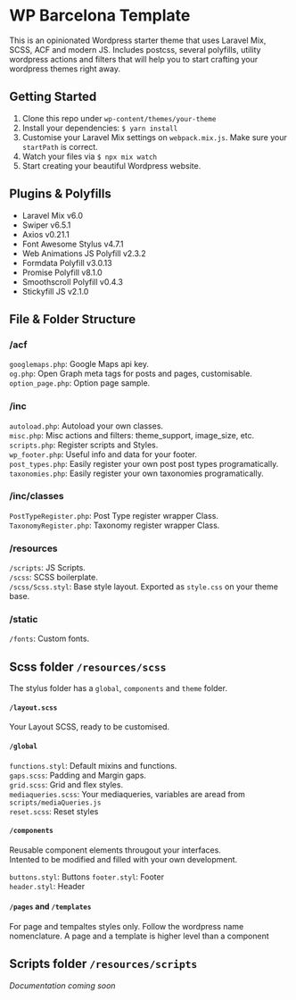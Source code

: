 # WP Barcelona Template 

This is an opinionated Wordpress starter theme that uses Laravel Mix, SCSS, ACF and modern JS. Includes postcss, several polyfills, utility wordpress actions and filters that will help you to start crafting your wordpress themes right away.

## Getting Started
1. Clone this repo under `wp-content/themes/your-theme`  
2. Install your dependencies: `$ yarn install`  
3. Customise your Laravel Mix settings on `webpack.mix.js`. Make sure your `startPath` is correct.
4. Watch your files via `$ npx mix watch`  
5. Start creating your beautiful Wordpress website.

## Plugins & Polyfills

- Laravel Mix v6.0  
- Swiper v6.5.1
- Axios v0.21.1
- Font Awesome Stylus v4.7.1
- Web Animations JS Polyfill v2.3.2
- Formdata Polyfill v3.0.13
- Promise Polyfill v8.1.0
- Smoothscroll Polyfill v0.4.3
- Stickyfill JS v2.1.0

## File & Folder Structure

### /acf
`googlemaps.php`: Google Maps api key.  
`og.php`: Open Graph meta tags for posts and pages, customisable.  
`option_page.php`: Option page sample.  

### /inc
`autoload.php`: Autoload your own classes.  
`misc.php`: Misc actions and filters: theme_support, image_size, etc.  
`scripts.php`: Register scripts and Styles.  
`wp_footer.php`: Useful info and data for your footer.  
`post_types.php`: Easily register your own post post types programatically.  
`taxonomies.php`: Easily register your own taxonomies programatically.  

### /inc/classes
`PostTypeRegister.php`: Post Type register wrapper Class.  
`TaxonomyRegister.php`: Taxonomy register wrapper Class.  

### /resources
`/scripts`: JS Scripts.  
`/scss`: SCSS boilerplate.  
`/scss/Scss.styl`: Base style layout. Exported as `style.css` on your theme base.  

### /static
`/fonts`: Custom fonts.  

## Scss folder `/resources/scss`
The stylus folder has a `global`, `components` and `theme` folder.

#### `/layout.scss`
Your Layout SCSS, ready to be customised.
  
#### `/global`

`functions.styl`: Default mixins and functions.  
`gaps.scss`: Padding and Margin gaps.  
`grid.scss`: Grid and flex styles.  
`mediaqueries.scss`: Your mediaqueries, variables are aread from `scripts/mediaQueries.js`  
`reset.scss`: Reset styles

#### `/components`
Reusable component elements througout your interfaces.  
Intented to be modified and filled with your own development.  
  
`buttons.styl`: Buttons
`footer.styl`: Footer  
`header.styl`: Header

#### `/pages` and `/templates`
For page and tempaltes styles only. Follow the wordpress name nomenclature. A page and a template is higher level than a component

## Scripts folder `/resources/scripts`

*Documentation coming soon*
